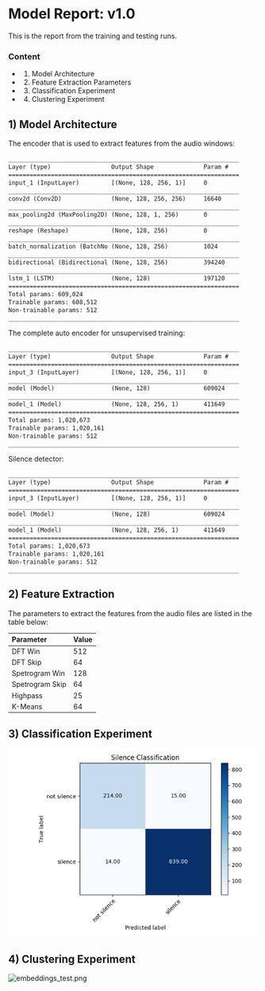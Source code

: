 # Model Report: v1.0
    
This is the report from the training and testing runs.

### Content    
   - 1) Model Architecture
   - 2) Feature Extraction Parameters
   - 3) Classification Experiment
   - 4) Clustering Experiment
    
## 1) Model Architecture    
The encoder that is used to extract features from the audio windows:
```
_________________________________________________________________
Layer (type)                 Output Shape              Param #   
=================================================================
input_1 (InputLayer)         [(None, 128, 256, 1)]     0         
_________________________________________________________________
conv2d (Conv2D)              (None, 128, 256, 256)     16640     
_________________________________________________________________
max_pooling2d (MaxPooling2D) (None, 128, 1, 256)       0         
_________________________________________________________________
reshape (Reshape)            (None, 128, 256)          0         
_________________________________________________________________
batch_normalization (BatchNo (None, 128, 256)          1024      
_________________________________________________________________
bidirectional (Bidirectional (None, 128, 256)          394240    
_________________________________________________________________
lstm_1 (LSTM)                (None, 128)               197120    
=================================================================
Total params: 609,024
Trainable params: 608,512
Non-trainable params: 512
_________________________________________________________________
```
    
The complete auto encoder for unsupervised training:
```
_________________________________________________________________
Layer (type)                 Output Shape              Param #   
=================================================================
input_3 (InputLayer)         [(None, 128, 256, 1)]     0         
_________________________________________________________________
model (Model)                (None, 128)               609024    
_________________________________________________________________
model_1 (Model)              (None, 128, 256, 1)       411649    
=================================================================
Total params: 1,020,673
Trainable params: 1,020,161
Non-trainable params: 512
_________________________________________________________________
```
    
Silence detector:
```
_________________________________________________________________
Layer (type)                 Output Shape              Param #   
=================================================================
input_3 (InputLayer)         [(None, 128, 256, 1)]     0         
_________________________________________________________________
model (Model)                (None, 128)               609024    
_________________________________________________________________
model_1 (Model)              (None, 128, 256, 1)       411649    
=================================================================
Total params: 1,020,673
Trainable params: 1,020,161
Non-trainable params: 512
_________________________________________________________________
```     

## 2) Feature Extraction
The parameters to extract the features from the audio files are listed in the table below:    

|Parameter|Value|
|:--- |:---|
|DFT Win |512|
|DFT Skip|64|
|Spetrogram Win |128|
|Spetrogram Skip|64|
|Highpass|25|
|K-Means|64|
    
    
## 3) Classification Experiment
![confusion.png](confusion.png)
    
## 4) Clustering Experiment 
![embeddings_test.png](embeddings_test.png?)
        
